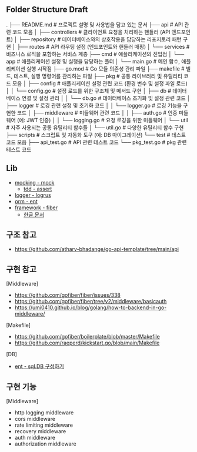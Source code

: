 
## Folder Structure Draft
.
├── README.md                     # 프로젝트 설명 및 사용법을 담고 있는 문서
├── api                           # API 관련 코드 모음
│   ├── controllers               # 클라이언트 요청을 처리하는 핸들러 (API 엔드포인트)
│   ├── repository                # 데이터베이스와의 상호작용을 담당하는 리포지토리 패턴 구현
│   ├── routes                    # API 라우팅 설정 (엔드포인트와 핸들러 매핑)
│   └── services                  # 비즈니스 로직을 포함하는 서비스 계층
├── cmd                           # 애플리케이션의 진입점
│   └── app                       # 애플리케이션 설정 및 실행을 담당하는 폴더
│       └── main.go               # 메인 함수, 애플리케이션 실행 시작점
├── go.mod                        # Go 모듈 의존성 관리 파일
├── makefile                      # 빌드, 테스트, 실행 명령어를 관리하는 파일
├── pkg                           # 공통 라이브러리 및 유틸리티 코드 모음
│   ├── config                    # 애플리케이션 설정 관련 코드 (환경 변수 및 설정 파일 로드)
│   │   └── config.go             # 설정 로드를 위한 구조체 및 메서드 구현
│   ├── db                        # 데이터베이스 연결 및 설정 관리
│   │   └── db.go                 # 데이터베이스 초기화 및 설정 관련 코드
│   ├── logger                    # 로깅 관련 설정 및 초기화 코드
│   │   └── logger.go             # 로깅 기능을 구현한 코드
│   ├── middleware                # 미들웨어 관련 코드
│   │   ├── auth.go               # 인증 미들웨어 (예: JWT 인증)
│   │   └── logging.go            # 요청 로깅을 위한 미들웨어
│   └── util                      # 자주 사용되는 공통 유틸리티 함수들
│       └── util.go               # 다양한 유틸리티 함수 구현
├── scripts                       # 스크립트 및 자동화 도구 (예: DB 마이그레이션)
└── test                          # 테스트 코드 모음
    ├── api_test.go               # API 관련 테스트 코드
    └── pkg_test.go               # pkg 관련 테스트 코드

## Lib

- [mocking - mock](https://github.com/uber-go/mock)
  - [tdd - assert](github.com/stretchr/testify)
- [logger - logrus](https://github.com/sirupsen/logrus)
- [orm - ent](https://entgo.io/docs/getting-started/)
- [framework - fiber](https://docs.gofiber.io/api/app)
  - [한글 문서](https://docs.lou2.kr/go-fiber/home/guide/grouping)

## 구조 참고
- https://github.com/atharv-bhadange/go-api-template/tree/main/api

## 구현 참고
[Middleware]
- https://github.com/gofiber/fiber/issues/338
- https://github.com/gofiber/fiber/tree/v2/middleware/basicauth
- https://umi0410.github.io/blog/golang/how-to-backend-in-go-middleware/

[Makefile]
- https://github.com/gofiber/boilerplate/blob/master/Makefile
- https://github.com/raeperd/kickstart.go/blob/main/Makefile

[DB]
- [ent - sql.DB 구성하기](https://entgo.io/docs/sql-integration/#use-pgx-with-postgresql) 


## 구현 기능
[Middleware]
- http logging middleware
- cors middleware
- rate limiting middleware
- recovery middleware
- auth middleware
- authorization middleware
